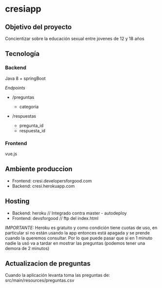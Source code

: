 # cresiapp

## Objetivo del proyecto
Concientizar sobre la educación sexual entre jovenes de 12 y 18 años

## Tecnología
### Backend
Java 8 + springBoot

*Endpoints*
* /preguntas
  * categoria <LONG>
 
* /respuestas
  * pregunta_id <LONG>
  * respuesta_id <LONG>
 

### Frontend
vue.js


## Ambiente produccion
 * Frontend: cresi.developersforgood.com
 * Backend: cresi.herokuapp.com

## Hosting
* Backend: heroku // Integrado contra master - autodeploy
* Frontend: devsforgood // ftp del index.html

*IMPORTANTE:* Heroku es gratuito y como condición tiene cuotas de uso, en particular si no están usando la app entonces está apagada y se prende cuando la queremos consultar.
Por lo que puede pasar que si en 1 minuto nadie la usó va a tardar en mostrar las preguntas (podemos tener una demora de 2 minutos)

## Actualizacion de preguntas

Cuando la aplicación levanta toma las preguntas de: src/main/resources/preguntas.csv


